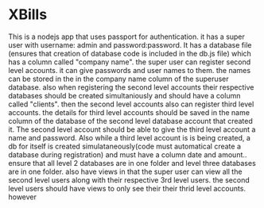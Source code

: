 # XBills
This is a nodejs app that uses passport for authentication. it has a super user with username: admin and password:password. It has a database file (ensures that creation of database code is included in the db.js file) which has a column called "company name". the super user can register second level accounts. it can give passwords and user names to them. the names can be stored in the in the company name column of the superuser database. also when registering the second level accounts their respective databases should be created simultaniously and should have a column called "clients". then the second level accounts also can register third level accounts. the details for third level accounts should be saved in the name column of the database of the second level database account that created it. The second level account should be able to give the third level account a name and password. Also while a third level account is is being created, a db for itself is created simulataneously(code must automatical create a database during registration) and must have a column date and amount.. ensure that all level 2 databases are in one folder and level three databases are in one folder. also have views in that the super user can view all the second level users along with their respective 3rd level users. the second level users should have views to only see their their thrid level accounts. however 
